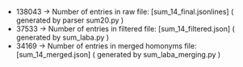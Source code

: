 - 138043 -> Number of entries in raw file:              [sum_14_final.jsonlines]  ( generated by parser sum20.py )
- 37533  -> Number of entries in filtered file:         [sum_14_filtered.json]    ( generated by sum_laba.py )
- 34169  -> Number of entries in merged homonyms file:  [sum_14_merged.json]      ( generated by sum_laba_merging.py )